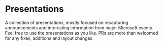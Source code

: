 # Presentations
A collection of presentations, mostly focused on recapturing announcements and interesting information from major Microsoft events. Feel free to use the presentations as you like. PRs are more than welcomed for any fixes, additions and layout changes.
